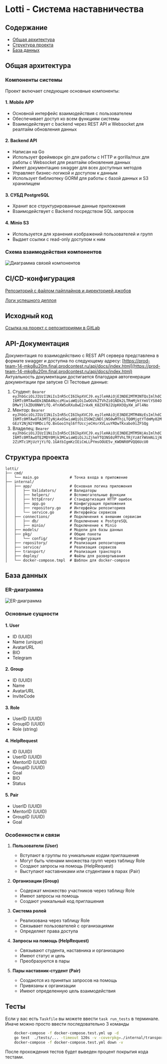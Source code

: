 # Lotti - Система наставничества

## Содержание
- [Общая архитектура](#общая-архитектура)
- [Структура проекта](#структура-проекта)
- [База данных](#база-данных)

## Общая архитектура

### Компоненты системы

Проект включает следующие основные компоненты:

#### 1. Mobile APP
- Основной интерфейс взаимодействия с пользователем
- Обеспечивает доступ ко всем функциям системы
- Взаимодействует с backend через REST API и Websocket для реалтайм обновления данных

#### 2. Backend API
- Написан на Go
- Использует фреймворк gin для работы с HTTP и gorilla/mux для работы с Websocket для реалтайм обновления данных
- Имеет документацию swagger для всех доступных методов
- Управляет бизнес-логикой и доступом к данным
- Использует библиотеку GORM для работы с базой данных и S3 хранилищем

#### 3. СУБД PostgreSQL
- Хранит все структурированные данные приложения
- Взаимодействует с Backend посредством SQL запросов

#### 4. Minio S3
- Используется для хранения изображений пользователей и групп
- Выдает ссылки с read-only доступом к ним

### Схема взаимодействия компонентов

![Диаграмма связей компонентов](./c4.png)

## CI/CD-конфигурация
[Репозиторий с файлом пайплайнов и директорией джобов](https://gitlab.prodcontest.ru/team-14/lotti)

[Логи успешного деплоя](https://gitlab.prodcontest.ru/team-14/lotti/-/pipelines/16161)

## Исходный код
[Ссылка на проект с репозиториями в GitLab](https://gitlab.prodcontest.ru/team-14)

## API-Документация

Документация по взаимодействию с REST API сервера представлена в формате swagger и доступна по следующему адресу: [https://prod-team-14-mkg8u20m.final.prodcontest.ru/api/docs/index.html](https://prod-team-14-mkg8u20m.final.prodcontest.ru/api/docs/index.html)  
Актуальность документации достигается благодаря автогенерации документации при запуске CI
Тестовые данные:
1. Студент: `Bearer eyJhbGciOiJIUzI1NiIsInR5cCI6IkpXVCJ9.eyJleHAiOjE3NDE2MTM3NTQsImlhdCI6MTc0MTAwODk1NDA4NzczMiwiaWQiOiIwOGVkZTVhZi01NDk2LTRmMjktYmVlYS04ODMwYjlkZDU0NWYifQ.4fnXW5oRXu8wE2rAxN_K8ZXFNJ2UpKH3QyXW_aFl4No`
2. Ментор: `Bearer eyJhbGciOiJIUzI1NiIsInR5cCI6IkpXVCJ9.eyJleHAiOjE3NDE2MTM4NzEsImlhdCI6MTc0MTAwOTA3MTIyNjAxOSwiaWQiOiI5OWZiNDljNS0wMThjLTQ0MjgtYTdmMy02MGEzY2NjN2Y0MDcifQ.BxGoo1Yql6ffUccjeCHsrXVLuuYRDwTKxabo9iZFSQg`
3. Владелец: `Bearer eyJhbGciOiJIUzI1NiIsInR5cCI6IkpXVCJ9.eyJleHAiOjE3NDE2MTM5NjAsImlhdCI6MTc0MTAwOTE2MDY0Mjk3MCwiaWQiOiJiZjhmYTQ3NS0zMTVhLTRjYzAtYWVmNi1jN2ZiMTc1MjUzYjYifQ.1GAtbIgmKzIEiCmLLPYmsOOUE5v_KWDNR0PVQQ6UcU0`

## Структура проекта

```
lotti/
├── cmd/
│   └── main.go              # Точка входа в приложение
├── internal/
│   ├── app/                 # Основная логика приложения
│   │   ├── Validators/      # Валидаторы
│   │   ├── helpers/         # Вспомогательные функции
│   │   ├── httpError/       # Стандартизация HTTP ошибок
│   │   ├── app.go           # Конфигурация приложения
│   │   ├── repository.go    # Интерфейсы репозиториев
│   │   └── service.go       # Интерфейсы сервисов
│   ├── connections/         # Подключения к внешним сервисам
│   │   ├── db/              # Подключение к PostgreSQL
│   │   ├── minio/           # Подключение к Minio
│   ├── models/              # Модели для базы данных
│   ├── pkg/                 # Общие пакеты
│   │   └── config/          # Конфигурация
│   ├── repository/          # Реализация репозиториев
│   ├── service/             # Реализация сервисов
│   ├── transport/           # Реализация транспорта
│   ├── deploy/              # Файлы для развертывания
│   └── docker-compose.tmpl  # Шаблон для docker-compose
```

## База данных

### ER-диаграмма
![ER-диаграмма](er_diagrama.png)


### Основные сущности

#### 1. User
- ID (UUID)
- Name (unique)
- AvatarURL
- BIO
- Telegram

#### 2. Group
- ID (UUID)
- Name
- AvatarURL
- InviteCode

#### 3. Role
- UserID (UUID)
- GroupID (UUID)
- Role (string)

#### 4. HelpRequest
- ID (UUID)
- UserID (UUID)
- MentorID (UUID)
- GroupID (UUID)
- Goal
- BIO
- Status

#### 5. Pair
- UserID (UUID)
- MentorID (UUID)
- GroupID (UUID)
- Goal

### Особенности и связи

1. **Пользователи (User)**
   - Вступают в группы по уникальным кодам приглашения
   - Могут быть членами множества групп через таблицу Role
   - Создают запросы на помощь (HelpRequest)
   - Выступают наставниками или студентами в парах (Pair)

2. **Организации (Group)**
   - Содержат множество участников через таблицу Role
   - Имеют запросы на помощь
   - Создают уникальный код приглашения

3. **Система ролей**
   - Реализована через таблицу Role
   - Связывает пользователей с организациями
   - Определяет права доступа

4. **Запросы на помощь (HelpRequest)**
   - Связывают студента, наставника и организацию
   - Имеют статус и цель
   - Преобразуются в пары

5. **Пары наставник-студент (Pair)**
   - Создаются из принятых запросов на помощь
   - Привязаны к организации
   - Имеют определенную цель взаимодействия

## Тесты
Если у вас есть `Taskfile` вы можете ввести `task run_tests` в терминале.
Иначе можно просто ввести последовательно 3 команды
```bash
    docker-compose -f docker-compose.test.yml up -d
    go test  ./tests/... -timeout 120s -v -coverpkg=./internal/transport,./internal/service/...,./internal/repository/...,./internal/pkg/...,./internal/connections/...
    docker-compose -f docker-compose.test.yml down -v
```

После прохождения тестов будет выведен процент покрытия кода тестами.
